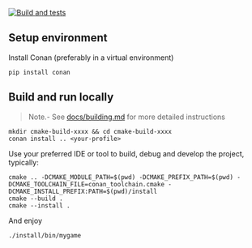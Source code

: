 [![Build and tests](https://github.com/froglets/flappy-frog/actions/workflows/ci.yml/badge.svg?event=push)](https://github.com/froglets/flappy-frog/actions/workflows/ci.yml)


## Setup environment

Install Conan (preferably in a virtual environment)
```
pip install conan
```

## Build and run locally

> Note.- See [docs/building.md](docs/building.md) for more detailed instructions

```
mkdir cmake-build-xxxx && cd cmake-build-xxxx
conan install .. <your-profile>
```

Use your preferred IDE or tool to build, debug and develop the project, typically:

```
cmake .. -DCMAKE_MODULE_PATH=$(pwd) -DCMAKE_PREFIX_PATH=$(pwd) -DCMAKE_TOOLCHAIN_FILE=conan_toolchain.cmake -DCMAKE_INSTALL_PREFIX:PATH=$(pwd)/install
cmake --build .
cmake --install .
```

And enjoy

```
./install/bin/mygame
```
